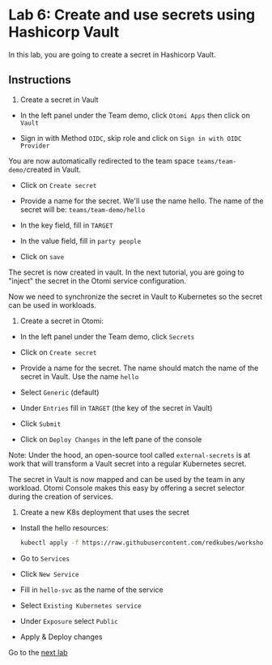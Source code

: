# Lab 6: Create and use secrets using Hashicorp Vault

In this lab, you are going to create a secret in Hashicorp Vault.

## Instructions

1. Create a secret in Vault

- In the left panel under the Team demo, click `Otomi Apps` then click on `Vault`

- Sign in with Method `OIDC`, skip role and click on `Sign in with OIDC Provider`

You are now automatically redirected to the team space `teams/team-demo/`created in Vault.

- Click on `Create secret`

- Provide a name for the secret. We'll use the name hello. The name of the secret will be: `teams/team-demo/hello`

- In the key field, fill in `TARGET`

- In the value field, fill in `party people`
  
- Click on `save`

The secret is now created in vault. In the next tutorial, you are going to "inject" the secret in the Otomi service configuration.

Now we need to synchronize the secret in Vault to Kubernetes so the secret can be used in workloads.

1. Create a secret in Otomi:

- In the left panel under the Team demo, click `Secrets`
  
- Click on `Create secret`

- Provide a name for the secret. The name should match the name of the secret in Vault. Use the name `hello`

- Select `Generic` (default)

- Under `Entries` fill in `TARGET` (the key of the secret in Vault)

- Click `Submit`

- Click on `Deploy Changes` in the left pane of the console

Note: Under the hood, an open-source tool called `external-secrets` is at work that will transform a Vault secret into a regular Kubernetes secret.

The secret in Vault is now mapped and can be used by the team in any workload. Otomi Console makes this easy by offering a secret selector during the creation of services.

1. Create a new K8s deployment that uses the secret

- Install the hello resources:

    ```bash
    kubectl apply -f https://raw.githubusercontent.com/redkubes/workshops/main/06-secrets/hello-svc.yaml -n team-$TEAM-NAME
    ```

- Go to `Services`

- Click `New Service`

- Fill in `hello-svc` as the name of the service

- Select `Existing Kubernetes service`

- Under `Exposure` select `Public`

- Apply & Deploy changes

Go to the [next lab](../07-microservice-architecture/README.md)